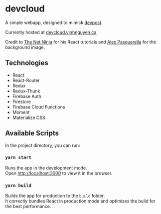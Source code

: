 # devcloud

A simple webapp, designed to mimick [devpost](https://devpost.com/).

Currently hosted at [devcloud.vinhnguyen.ca](https://devcloud.vinhnguyen.ca)

Credit to [The Net Ninja](https://www.youtube.com/channel/UCW5YeuERMmlnqo4oq8vwUpg) for his React tutorials and [Alex Pasquarella](https://www.alexpasquarella.com/) for the background image.

## Technologies

- React
- React-Router
- Redux
- Redux-Thunk
- Firebase Auth
- Firestore
- Firebase Cloud Functions
- Moment
- Materialize CSS

## Available Scripts

In the project directory, you can run:

### `yarn start`

Runs the app in the development mode.<br />
Open [http://localhost:3000](http://localhost:3000) to view it in the browser.

### `yarn build`

Builds the app for production to the `build` folder.<br />
It correctly bundles React in production mode and optimizes the build for the best performance.
